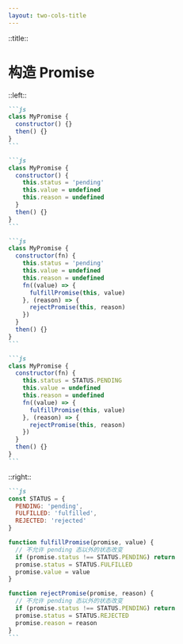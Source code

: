 ```yaml
---
layout: two-cols-title
---
```

::title::

# 构造 Promise

::left::

````md magic-move
```js
class MyPromise {
  constructor() {}
  then() {}
}
```

```js
class MyPromise {
  constructor() {
    this.status = 'pending'
    this.value = undefined
    this.reason = undefined
  }
  then() {}
}
```

```js
class MyPromise {
  constructor(fn) {
    this.status = 'pending'
    this.value = undefined
    this.reason = undefined
    fn((value) => {
      fulfillPromise(this, value)
    }, (reason) => {
      rejectPromise(this, reason)
    })
  }
  then() {}
}
```

```js
class MyPromise {
  constructor(fn) {
    this.status = STATUS.PENDING
    this.value = undefined
    this.reason = undefined
    fn((value) => {
      fulfillPromise(this, value)
    }, (reason) => {
      rejectPromise(this, reason)
    })
  }
  then() {}
}
```
````

::right::

<div v-click="3">

````md magic-move
```js
const STATUS = {
  PENDING: 'pending',
  FULFILLED: 'fulfilled',
  REJECTED: 'rejected'
}

function fulfillPromise(promise, value) {
  // 不允许 pending 态以外的状态改变
  if (promise.status !== STATUS.PENDING) return
  promise.status = STATUS.FULFILLED
  promise.value = value
}

function rejectPromise(promise, reason) {
  // 不允许 pending 态以外的状态改变
  if (promise.status !== STATUS.PENDING) return
  promise.status = STATUS.REJECTED
  promise.reason = reason
}
```
````

</div>
